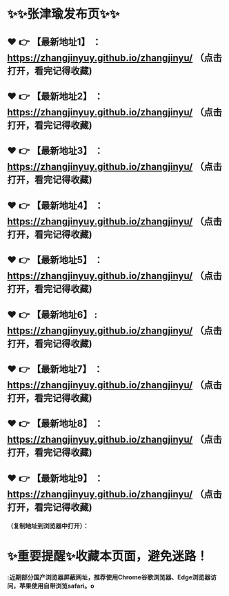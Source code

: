 # :sparkles::sparkles:张津瑜发布页:sparkles::sparkles:

 :heart: :point_right: 【最新地址1】 ：https://zhangjinyuy.github.io/zhangjinyu/   （点击打开，看完记得收藏)
 ------
 :heart: :point_right: 【最新地址2】 ：https://zhangjinyuy.github.io/zhangjinyu/   （点击打开，看完记得收藏)
 ------
 :heart: :point_right: 【最新地址3】 ：https://zhangjinyuy.github.io/zhangjinyu/   （点击打开，看完记得收藏)
 ------
 :heart: :point_right: 【最新地址4】 ：https://zhangjinyuy.github.io/zhangjinyu/   （点击打开，看完记得收藏)
 ------
 :heart: :point_right: 【最新地址5】 ：https://zhangjinyuy.github.io/zhangjinyu/   （点击打开，看完记得收藏)
 ------
 :heart: :point_right: 【最新地址6】 : https://zhangjinyuy.github.io/zhangjinyu/  （点击打开，看完记得收藏)
 ------
 :heart: :point_right: 【最新地址7】 ：https://zhangjinyuy.github.io/zhangjinyu/  （点击打开，看完记得收藏)
 ------
 :heart: :point_right: 【最新地址8】 ：https://zhangjinyuy.github.io/zhangjinyu/   （点击打开，看完记得收藏)
 ------
 :heart: :point_right: 【最新地址9】 ：https://zhangjinyuy.github.io/zhangjinyu/   （点击打开，看完记得收藏)
  ------

  
#### （复制地址到浏览器中打开）：
# :sparkles:重要提醒:sparkles:收藏本页面，避免迷路！
#### :近期部分国产浏览器屏蔽网址，推荐使用Chrome谷歌浏览器、Edge浏览器访问，苹果使用自带浏览safari。o
